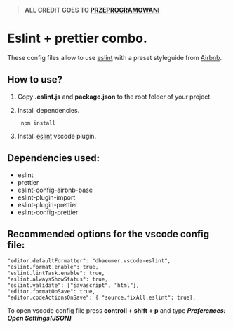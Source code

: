 >**ALL CREDIT GOES TO [PRZEPROGRAMOWANI](https://www.youtube.com/watch?v=u2yUxhzpht4&lc=Ugz2v9W_XVRS6HbJi-p4AaABAg.9Ox94V9p5359Oy1FEpOSPT&ab_channel=Przeprogramowani)**


# Eslint + prettier combo.

These config files allow to use [eslint](https://eslint.org/) with a preset styleguide from [Airbnb](https://airbnb.io/projects/javascript/).

## How to use?
1. Copy **.eslint.js** and **package.json** to the root folder of your project.
2. Install dependencies.

        npm install

3. Install [eslint](https://marketplace.visualstudio.com/items?itemName=dbaeumer.vscode-eslint) vscode plugin.

## Dependencies used:
- eslint
- prettier
- eslint-config-airbnb-base
- eslint-plugin-import
- eslint-plugin-prettier
- eslint-config-prettier

## Recommended options for the vscode config file:
    "editor.defaultFormatter": "dbaeumer.vscode-eslint",
    "eslint.format.enable": true,
    "eslint.lintTask.enable": true,
    "eslint.alwaysShowStatus": true,
    "eslint.validate": ["javascript", "html"],
    "editor.formatOnSave": true,
    "editor.codeActionsOnSave": { "source.fixAll.eslint": true},

To open vscode config file press **controll + shift + p** and type ***Preferences: Open Settings(JSON)***